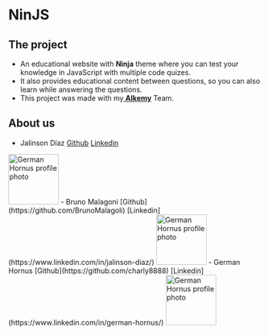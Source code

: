 
# NinJS


## The project


- An educational website with **Ninja** theme where you can test your knowledge in JavaScript with multiple code quizes.
-  It also provides educational content between questions, so you can also learn while answering the questions. 
 - This project was made with my[ **Alkemy**](https://www.alkemy.org/) Team.
 


## About us


- Jalinson Díaz [Github](https://github.com/zJaaal) [Linkedin](https://www.linkedin.com/in/jalinson-diaz/)
<img src="https://avatars.githubusercontent.com/u/63567962?v=4" width="100px" alt="German Hornus profile photo"/>
- Bruno Malagoni  [Github](https://github.com/BrunoMalagoli) [Linkedin](https://www.linkedin.com/in/jalinson-diaz/)
<img src="  
https://avatars.githubusercontent.com/u/87399643?v=4" width="100px" alt="German Hornus profile photo"/>
- German Hornus  [Github](https://github.com/charly8888) [Linkedin](https://www.linkedin.com/in/german-hornus/)
 <img src="  
https://avatars.githubusercontent.com/u/91563520?v=4" width="100px" alt="German Hornus profile photo"/>